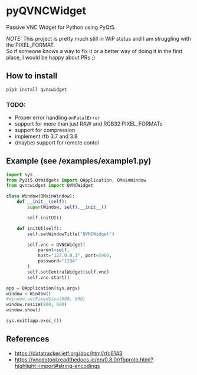 # pyQVNCWidget
Passive VNC Widget for Python using PyQt5.

_NOTE:_ This project is pretty much still in WiP status and I am struggling with the PIXEL_FORMAT.\
So if someone knows a way to fix it or a better way of doing it in the first place, I would be happy about PRs ;)

## How to install

```bash
pip3 install qvncwidget
```

### TODO:
- Proper error handling `onFatalError`
- support for more than just RAW and RGB32 PIXEL_FORMATs
- support for compression
- implement rfb 3.7 and 3.8
- (maybe) support for remote contol

## Example (see /examples/example1.py)

```python
import sys
from PyQt5.QtWidgets import QApplication, QMainWindow
from qvncwidget import QVNCWidget

class Window(QMainWindow):
    def __init__(self):
        super(Window, self).__init__()

        self.initUI()

    def initUI(self):
        self.setWindowTitle("QVNCWidget")

        self.vnc = QVNCWidget(
            parent=self,
            host="127.0.0.1", port=5900,
            password="1234"
        )
        self.setCentralWidget(self.vnc)
        self.vnc.start()

app = QApplication(sys.argv)
window = Window()
#window.setFixedSize(800, 600)
window.resize(800, 600)
window.show()

sys.exit(app.exec_())

```

## References

- https://datatracker.ietf.org/doc/html/rfc6143
- https://vncdotool.readthedocs.io/en/0.8.0/rfbproto.html?highlight=import#string-encodings
